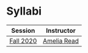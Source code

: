 # Syllabi


| Session                                                      | Instructor                                                    |
|--------------------------------------------------------------|---------------------------------------------------------------|
| [Fall 2020](https://mines-csci341.github.io/csci-341-fall-20-syllabus) | [Amelia Read](https://cs.mines.edu/faculty-and-staff/)   |
